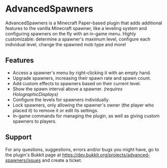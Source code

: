 # AdvancedSpawners
AdvancedSpawners is a Minecraft Paper-based plugin that adds additional features to the vanilla Minecraft spawner, like a leveling system and configuring spawners on the fly with an in-game menu. Highly customizable: determine a spawner's maximum level, configure each individual level, change the spawned mob type and more!

## Features
* Access a spawner's menu by right-clicking it with an empty hand.
* Upgrade spawners, increasing their spawn rate and spawn count.
* Add custom effects to spawners based on their current level.
* Show the spawn interval above a spawner. _(requires HolographicDisplays)_
* Configure the levels for spawners individually.
* Lock spawners, only allowing the spawner's owner (the player who placed it) to remove it or edit its settings.
* In-game commands for managing the plugin, as well as giving custom spawners to players.

## Support
For any questions, suggestions, errors and/or bugs you might have, go to the plugin's Bukkit page at https://dev.bukkit.org/projects/advanced-spawners/issues and create a ticket.